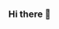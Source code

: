 ### Hi there 👋

<!--
**ParmarRohitk/ParmarRohitk** is a ✨ _special_ ✨ repository because its `README.md` (this file) appears on your GitHub profile.

Here are some ideas to get you started:

- 🔭 I’m currently studying TY BCA 
- 🌱 I’m currently learning React.Js
- 📫 How to reach me: parmarrohitk.bca@gmail.com
-->
